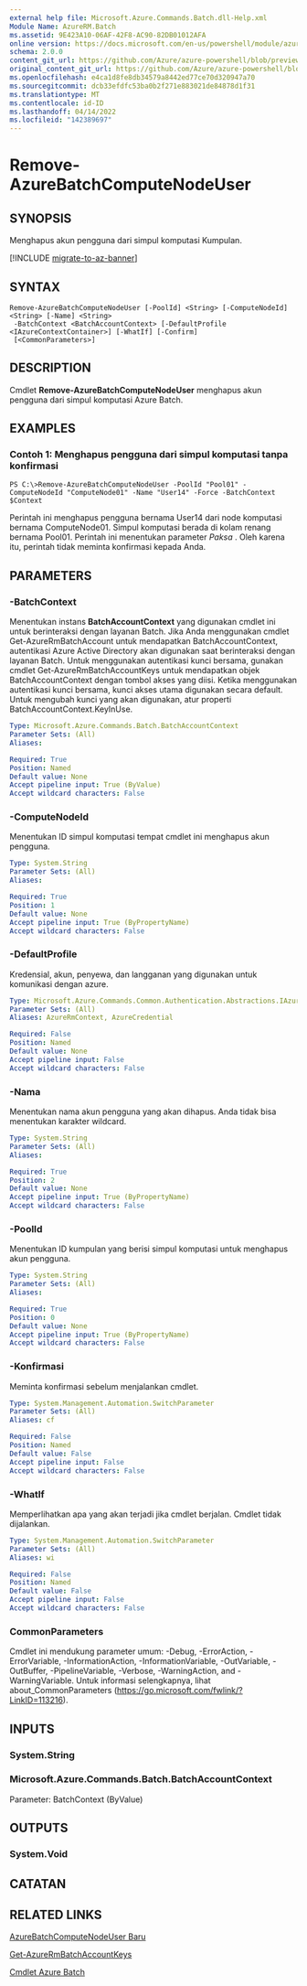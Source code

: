 ```yaml
---
external help file: Microsoft.Azure.Commands.Batch.dll-Help.xml
Module Name: AzureRM.Batch
ms.assetid: 9E423A10-06AF-42F8-AC90-82DB01012AFA
online version: https://docs.microsoft.com/en-us/powershell/module/azurerm.batch/remove-azurebatchcomputenodeuser
schema: 2.0.0
content_git_url: https://github.com/Azure/azure-powershell/blob/preview/src/ResourceManager/AzureBatch/Commands.Batch/help/Remove-AzureBatchComputeNodeUser.md
original_content_git_url: https://github.com/Azure/azure-powershell/blob/preview/src/ResourceManager/AzureBatch/Commands.Batch/help/Remove-AzureBatchComputeNodeUser.md
ms.openlocfilehash: e4ca1d8fe8db34579a8442ed77ce70d320947a70
ms.sourcegitcommit: dcb33efdfc53ba0b2f271e883021de84878d1f31
ms.translationtype: MT
ms.contentlocale: id-ID
ms.lasthandoff: 04/14/2022
ms.locfileid: "142389697"
---
```

# Remove-AzureBatchComputeNodeUser

## SYNOPSIS
Menghapus akun pengguna dari simpul komputasi Kumpulan.

[!INCLUDE [migrate-to-az-banner](../../includes/migrate-to-az-banner.md)]

## SYNTAX

```
Remove-AzureBatchComputeNodeUser [-PoolId] <String> [-ComputeNodeId] <String> [-Name] <String>
 -BatchContext <BatchAccountContext> [-DefaultProfile <IAzureContextContainer>] [-WhatIf] [-Confirm]
 [<CommonParameters>]
```

## DESCRIPTION
Cmdlet **Remove-AzureBatchComputeNodeUser** menghapus akun pengguna dari simpul komputasi Azure Batch.

## EXAMPLES

### Contoh 1: Menghapus pengguna dari simpul komputasi tanpa konfirmasi
```
PS C:\>Remove-AzureBatchComputeNodeUser -PoolId "Pool01" -ComputeNodeId "ComputeNode01" -Name "User14" -Force -BatchContext $Context
```

Perintah ini menghapus pengguna bernama User14 dari node komputasi bernama ComputeNode01.
Simpul komputasi berada di kolam renang bernama Pool01.
Perintah ini menentukan parameter *Paksa* .
Oleh karena itu, perintah tidak meminta konfirmasi kepada Anda.

## PARAMETERS

### -BatchContext
Menentukan instans **BatchAccountContext** yang digunakan cmdlet ini untuk berinteraksi dengan layanan Batch.
Jika Anda menggunakan cmdlet Get-AzureRmBatchAccount untuk mendapatkan BatchAccountContext, autentikasi Azure Active Directory akan digunakan saat berinteraksi dengan layanan Batch. Untuk menggunakan autentikasi kunci bersama, gunakan cmdlet Get-AzureRmBatchAccountKeys untuk mendapatkan objek BatchAccountContext dengan tombol akses yang diisi. Ketika menggunakan autentikasi kunci bersama, kunci akses utama digunakan secara default. Untuk mengubah kunci yang akan digunakan, atur properti BatchAccountContext.KeyInUse.

```yaml
Type: Microsoft.Azure.Commands.Batch.BatchAccountContext
Parameter Sets: (All)
Aliases:

Required: True
Position: Named
Default value: None
Accept pipeline input: True (ByValue)
Accept wildcard characters: False
```

### -ComputeNodeId
Menentukan ID simpul komputasi tempat cmdlet ini menghapus akun pengguna.

```yaml
Type: System.String
Parameter Sets: (All)
Aliases:

Required: True
Position: 1
Default value: None
Accept pipeline input: True (ByPropertyName)
Accept wildcard characters: False
```

### -DefaultProfile
Kredensial, akun, penyewa, dan langganan yang digunakan untuk komunikasi dengan azure.

```yaml
Type: Microsoft.Azure.Commands.Common.Authentication.Abstractions.IAzureContextContainer
Parameter Sets: (All)
Aliases: AzureRmContext, AzureCredential

Required: False
Position: Named
Default value: None
Accept pipeline input: False
Accept wildcard characters: False
```

### -Nama
Menentukan nama akun pengguna yang akan dihapus.
Anda tidak bisa menentukan karakter wildcard.

```yaml
Type: System.String
Parameter Sets: (All)
Aliases:

Required: True
Position: 2
Default value: None
Accept pipeline input: True (ByPropertyName)
Accept wildcard characters: False
```

### -PoolId
Menentukan ID kumpulan yang berisi simpul komputasi untuk menghapus akun pengguna.

```yaml
Type: System.String
Parameter Sets: (All)
Aliases:

Required: True
Position: 0
Default value: None
Accept pipeline input: True (ByPropertyName)
Accept wildcard characters: False
```

### -Konfirmasi
Meminta konfirmasi sebelum menjalankan cmdlet.

```yaml
Type: System.Management.Automation.SwitchParameter
Parameter Sets: (All)
Aliases: cf

Required: False
Position: Named
Default value: False
Accept pipeline input: False
Accept wildcard characters: False
```

### -WhatIf
Memperlihatkan apa yang akan terjadi jika cmdlet berjalan.
Cmdlet tidak dijalankan.

```yaml
Type: System.Management.Automation.SwitchParameter
Parameter Sets: (All)
Aliases: wi

Required: False
Position: Named
Default value: False
Accept pipeline input: False
Accept wildcard characters: False
```

### CommonParameters
Cmdlet ini mendukung parameter umum: -Debug, -ErrorAction, -ErrorVariable, -InformationAction, -InformationVariable, -OutVariable, -OutBuffer, -PipelineVariable, -Verbose, -WarningAction, and -WarningVariable. Untuk informasi selengkapnya, lihat about_CommonParameters (https://go.microsoft.com/fwlink/?LinkID=113216).

## INPUTS

### System.String

### Microsoft.Azure.Commands.Batch.BatchAccountContext
Parameter: BatchContext (ByValue)

## OUTPUTS

### System.Void

## CATATAN

## RELATED LINKS

[AzureBatchComputeNodeUser Baru](./New-AzureBatchComputeNodeUser.md)

[Get-AzureRmBatchAccountKeys](./Get-AzureRmBatchAccountKeys.md)

[Cmdlet Azure Batch](./AzureRM.Batch.md)


